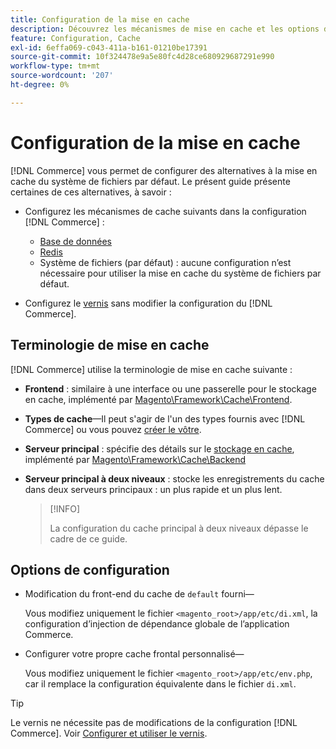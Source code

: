 ```yaml
---
title: Configuration de la mise en cache
description: Découvrez les mécanismes de mise en cache et les options de configuration des applications Adobe Commerce. Découvrez des alternatives à la mise en cache du système de fichiers par défaut.
feature: Configuration, Cache
exl-id: 6effa069-c043-411a-b161-01210be17391
source-git-commit: 10f324478e9a5e80fc4d28ce680929687291e990
workflow-type: tm+mt
source-wordcount: '207'
ht-degree: 0%

---
```


# Configuration de la mise en cache

[!DNL Commerce] vous permet de configurer des alternatives à la mise en cache du système de fichiers par défaut. Le présent guide présente certaines de ces alternatives, à savoir :

- Configurez les mécanismes de cache suivants dans la configuration [!DNL Commerce] :

   - [ Base de données ](https://developer.adobe.com/commerce/php/development/cache/partial/database-caching/)
   - [Redis](config-redis.md)
   - Système de fichiers (par défaut) : aucune configuration n’est nécessaire pour utiliser la mise en cache du système de fichiers par défaut.

- Configurez le [vernis](config-varnish.md) sans modifier la configuration du [!DNL Commerce].

## Terminologie de mise en cache

[!DNL Commerce] utilise la terminologie de mise en cache suivante :

- **Frontend** : similaire à une interface ou une passerelle pour le stockage en cache, implémenté par [Magento\Framework\Cache\Frontend](https://github.com/magento/magento2/tree/2.4/lib/internal/Magento/Framework/Cache/Frontend).
- **Types de cache**—Il peut s&#39;agir de l&#39;un des types fournis avec [!DNL Commerce] ou vous pouvez [créer le vôtre](https://developer.adobe.com/commerce/php/development/cache/partial/cache-type/).
- **Serveur principal** : spécifie des détails sur le [stockage en cache](https://framework.zend.com/manual/1.12/en/zend.cache.backends.html), implémenté par [Magento\Framework\Cache\Backend](https://github.com/magento/magento2/tree/2.4/lib/internal/Magento/Framework/Cache/Backend)
- **Serveur principal à deux niveaux** : stocke les enregistrements du cache dans deux serveurs principaux : un plus rapide et un plus lent.

  >[!INFO]
  >
  >La configuration du cache principal à deux niveaux dépasse le cadre de ce guide.

## Options de configuration

- Modification du front-end du cache de `default` fourni—

  Vous modifiez uniquement le fichier `<magento_root>/app/etc/di.xml`, la configuration d’injection de dépendance globale de l’application Commerce.

- Configurer votre propre cache frontal personnalisé—

  Vous modifiez uniquement le fichier `<magento_root>/app/etc/env.php`, car il remplace la configuration équivalente dans le fichier `di.xml`.

>[!TIP]
>
>Le vernis ne nécessite pas de modifications de la configuration [!DNL Commerce]. Voir [Configurer et utiliser le vernis](config-varnish.md).
